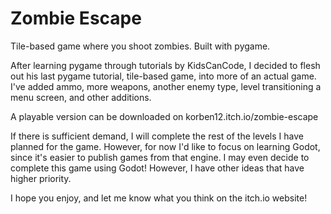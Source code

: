 # Zombie Escape
Tile-based game where you shoot zombies. Built with pygame.

After learning pygame through tutorials by KidsCanCode, I decided to flesh out his last pygame tutorial, tile-based game, into more of an actual game. 
I've added ammo, more weapons, another enemy type, level transitioning a menu screen, and other additions.

A playable version can be downloaded on korben12.itch.io/zombie-escape

If there is sufficient demand, I will complete the rest of the levels I have planned for the game. However,
for now I'd like to focus on learning Godot, since it's easier to publish games from that engine.
I may even decide to complete this game using Godot! However, I have other ideas that have higher priority.

I hope you enjoy, and let me know what you think on the itch.io website!
